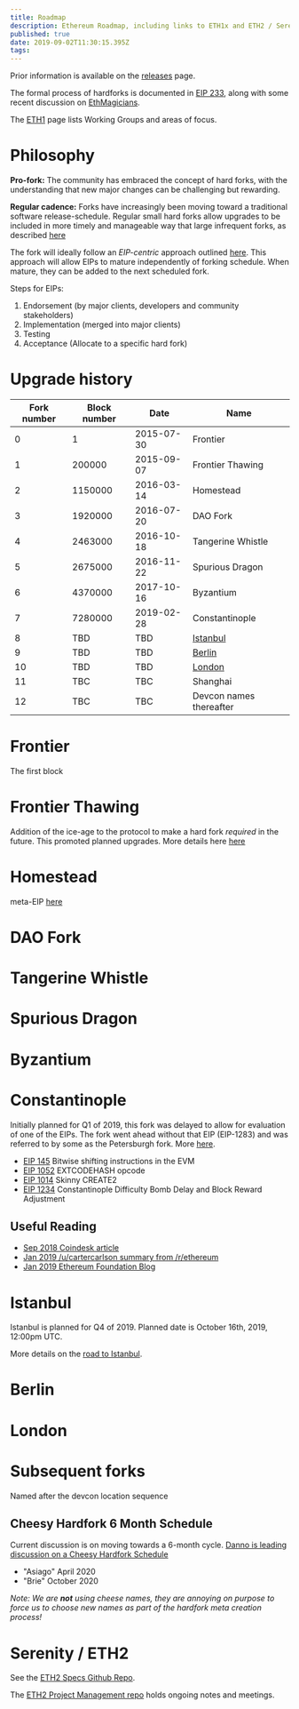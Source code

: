 ```yaml
---
title: Roadmap
description: Ethereum Roadmap, including links to ETH1x and ETH2 / Serenity
published: true
date: 2019-09-02T11:30:15.395Z
tags: 
---
```


Prior information is available on the [releases](/releases) page.

The formal process of hardforks is documented in [EIP 233](https://eips.ethereum.org/EIPS/eip-233), along with some recent discussion on [EthMagicians](https://ethereum-magicians.org/t/eep-5-ethereum-hardfork-process-request-for-collaboration/2305).

The [ETH1](/eth1) page lists Working Groups and areas of focus.


# Philosophy

**Pro-fork:** The community has embraced the concept of hard forks, with the understanding that new major changes can be challenging but rewarding.

**Regular cadence:** Forks have increasingly been moving toward a traditional software release-schedule. Regular small hard forks allow upgrades to be included in more timely and manageable way that large infrequent forks, as described [here](https://ethereum-magicians.org/t/more-frequent-smaller-hardforks-vs-less-frequent-larger-ones/2929/28) 

The fork will ideally follow an *EIP-centric* approach outlined [here](https://notes.ethereum.org/@holiman/S1ELAYY7S?type=view). This approach will allow EIPs to mature independently of forking schedule. When mature, they can be added to the next scheduled fork.

Steps for EIPs:
1. Endorsement (by major clients, developers and community stakeholders)
2. Implementation (merged into major clients)
3. Testing
4. Acceptance (Allocate to a specific hard fork)

# Upgrade history

| Fork number | Block number | Date | Name |
|---|---|---|---|
|0|1|2015-07-30|Frontier|
|1|200000|2015-09-07|Frontier Thawing|
|2|1150000|2016-03-14|Homestead|
|3|1920000|2016-07-20|DAO Fork|
|4|2463000|2016-10-18|Tangerine Whistle|
|5|2675000|2016-11-22|Spurious Dragon|
|6|4370000|2017-10-16|Byzantium|
|7|7280000|2019-02-28|Constantinople|
|8|TBD|TBD|[Istanbul](/roadmap/istanbul)|
|9|TBD|TBD|[Berlin](/roadmap/berlin)|
|10|TBD|TBD|[London](/roadmap/london)|
|11|TBC|TBC|Shanghai|
|12|TBC|TBC|Devcon names thereafter|

# Frontier

The first block

# Frontier Thawing

Addition of the ice-age to the protocol to make a hard fork *required* in the future. This promoted planned upgrades. More details here [here](https://blog.ethereum.org/2015/08/04/ethereum-protocol-update-1/)

# Homestead

meta-EIP [here](https://eips.ethereum.org/EIPS/eip-606)

# DAO Fork

# Tangerine Whistle 

# Spurious Dragon

# Byzantium

# Constantinople
Initially planned for Q1 of 2019, this fork was delayed to allow for evaluation of one of the EIPs. The fork went ahead without that EIP (EIP-1283) and was referred to by some as the Petersburgh fork. More [here](/roadmap/petersburgh).

* [EIP 145](https://eips.ethereum.org/EIPS/eip-145) Bitwise shifting instructions in the EVM
* [EIP 1052](https://eips.ethereum.org/EIPS/eip-1052) EXTCODEHASH opcode
* [EIP 1014](https://eips.ethereum.org/EIPS/eip-1014) Skinny CREATE2
* [EIP 1234](https://eips.ethereum.org/EIPS/eip-1234) Constantinople Difficulty Bomb Delay and Block Reward Adjustment

## Useful Reading
* [Sep 2018 Coindesk article](https://www.coindesk.com/constantinople-ahead-what-you-need-to-know-about-ethereums-big-upgrade)
* [Jan 2019 /u/cartercarlson summary from /r/ethereum](https://www.reddit.com/r/ethereum/comments/abv70c/heres_a_summary_of_the_constantinople_update/)
* [Jan 2019 Ethereum Foundation Blog](https://blog.ethereum.org/2019/01/11/ethereum-constantinople-upgrade-announcement/)

# Istanbul
Istanbul is planned for Q4 of 2019. Planned date is October 16th, 2019, 12:00pm UTC.

More details on the [road to Istanbul](/roadmap/istanbul).

# Berlin

# London

# Subsequent forks

Named after the devcon location sequence


## Cheesy Hardfork 6 Month Schedule
Current discussion is on moving towards a 6-month cycle. [Danno is leading discussion on a Cheesy Hardfork Schedule](https://ethereum-magicians.org/t/more-frequent-smaller-hardforks-vs-less-frequent-larger-ones/2929/28)

* "Asiago" April 2020
* "Brie" October 2020

_Note: We are **not** using cheese names, they are annoying on purpose to force us to choose new names as part of the hardfork meta creation process!_

# Serenity / ETH2
See the [ETH2 Specs Github Repo](https://github.com/ethereum/eth2.0-specs).

The [ETH2 Project Management repo](https://github.com/ethereum/eth2.0-pm) holds ongoing notes and meetings.

